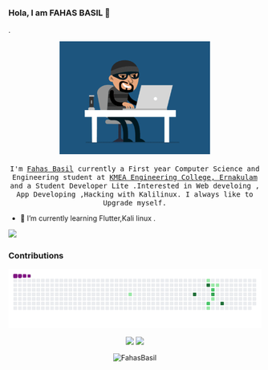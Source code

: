 ### Hola, I am FAHAS BASIL 👋
<!--
**FahasBasil/FahasBasil** is a ✨ _special_ ✨ repository because its `README.md` (this file) appears on your GitHub profile.-->.
 <p align="center">
 <img src = "images/7zon.gif" width ="300">
  <br /><br />
  <samp>
    I'm <a href="https://www.linkedin.com/in/fahaz-bazil-61919b219/">Fahas Basil</a> currently a First year Computer Science and Engineering student at <a     href="http://www.kmeacollege.ac.in/">KMEA Engineering College, Ernakulam</a> and a Student Developer Lite .Interested in Web develoing , App Developing ,Hacking with Kalilinux.
   I always like to Upgrade myself.
  </samp>
</p> 

- 🌱 I’m currently learning Flutter,Kali linux .


<img src = "https://github-readme-stats.vercel.app/api?username=FahasBasil&&show_icons=true&title_color=32CD32&icon_color=87CEFA&text_color=daf7dc&bg_color=000000">

 <p align="center">
 
 ### Contributions
 
![snake gif](https://github.com/FahasBasil/FahasBasil/blob/output/github-contribution-grid-snake.gif)

  <p align="center">
    <a href="https://www.linkedin.com/in/fahaz-bazil-61919b219/" alt="Linkedin"><img src="https://user-images.githubusercontent.com/55238388/120218464-65c0a780-c257-11eb-9b12-3c14e8278bf5.png"></a>
    <a href="mailto:fahasbasil007@gmail.com" alt="Contact me"><img src="https://user-images.githubusercontent.com/55238388/120218600-9d2f5400-c257-11eb-93d6-92740f5ca780.png"></a>
    
  </p>
</p>

<p align="center"> <img src="https://komarev.com/ghpvc/?username=FahasBasil&label=Profile%20views&color=0e75b6&style=flat" alt="FahasBasil" /> </p>






